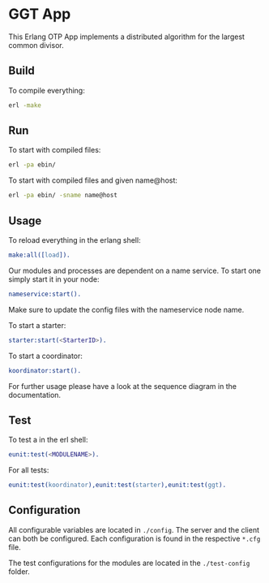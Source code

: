 # GGT App

This Erlang OTP App implements a distributed algorithm for the largest common divisor.

## Build
To compile everything:
````bash
erl -make
````

## Run
To start with compiled files:
````bash
erl -pa ebin/
````

To start with compiled files and given name@host:
````bash
erl -pa ebin/ -sname name@host
````

## Usage
To reload everything in the erlang shell:
````erlang
make:all([load]).
````

Our modules and processes are dependent on a name service.
To start one simply start it in your node:
````erlang
nameservice:start().
````
Make sure to update the config files with the nameservice node name.

To start a starter:
````erlang
starter:start(<StarterID>).
````

To start a coordinator:
````erlang
koordinator:start().
````

For further usage please have a look at the sequence diagram in the documentation.

## Test
To test a <MODULENAME> in the erl shell:
````erlang
eunit:test(<MODULENAME>).
````

For all tests:
````erlang
eunit:test(koordinator),eunit:test(starter),eunit:test(ggt).
````

## Configuration
All configurable variables are located in `./config`.
The server and the client can both be configured. Each configuration is found in the respective `*.cfg` file.

The test configurations for the modules are located in the `./test-config` folder.